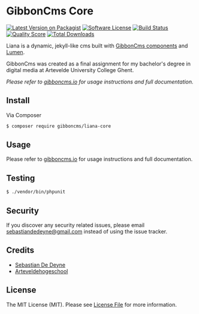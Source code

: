 # GibbonCms Core

[![Latest Version on Packagist](https://img.shields.io/packagist/v/gibboncms/liana-core.svg?style=flat-square)](https://packagist.org/packages/gibboncms/liana-core)
[![Software License](https://img.shields.io/badge/license-MIT-brightgreen.svg?style=flat-square)](LICENSE.md)
[![Build Status](https://img.shields.io/travis/gibboncms/liana-core/master.svg?style=flat-square)](https://travis-ci.org/gibboncms/liana-core)
[![Quality Score](https://img.shields.io/scrutinizer/g/gibboncms/liana-core.svg?style=flat-square)](https://scrutinizer-ci.com/g/gibboncms/liana-core)
[![Total Downloads](https://img.shields.io/packagist/dt/gibboncms/liana-core.svg?style=flat-square)](https://packagist.org/packages/gibboncms/liana-core)

Liana is a dynamic, jekyll-like cms built with [GibbonCms components](https://github.com/gibboncms) and [Lumen](https://github.com/laravel/lumen).

GibbonCms was created as a final assignment for my bachelor's degree in digital media at Artevelde University College Ghent.

*Please refer to [gibboncms.io](http://gibboncms.io) for usage instructions and full documentation.*

## Install

Via Composer

``` bash
$ composer require gibboncms/liana-core
```

## Usage

Please refer to [gibboncms.io](http://gibboncms.io) for usage instructions and full documentation.

## Testing

``` bash
$ ./vendor/bin/phpunit
```

## Security

If you discover any security related issues, please email sebastiandedeyne@gmail.com instead of using the issue tracker.

## Credits

- [Sebastian De Deyne](https://github.com/sebastiandedeyne)
- [Arteveldehogeschool](http://www.arteveldehogeschool.be)

## License

The MIT License (MIT). Please see [License File](LICENSE.md) for more information.
